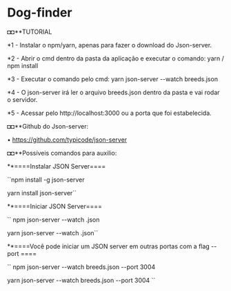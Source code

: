 # Dog-finder

◘◘**TUTORIAL


*1 - Instalar o npm/yarn, apenas para fazer o download do Json-server.

*2 - Abrir o cmd dentro da pasta da aplicação e executar o comando: yarn / npm install

*3 - Executar o comando pelo cmd: yarn json-server --watch breeds.json

*4 - O json-server irá ler o arquivo breeds.json dentro da pasta e vai rodar o servidor.

*5 - Acessar pelo http://localhost:3000 ou a porta que foi estabelecida.


◘◘**Github do Json-server:

• https://github.com/typicode/json-server


◘◘**Possíveis comandos para auxilio:



**====Instalar JSON Server====

 ``npm install -g json-server

  yarn install json-server``


**====Iniciar JSON Server====

`` npm json-server --watch <nome do arquivo json>.json

 yarn json-server --watch <nome do arquivo json>.json``



**====Você pode iniciar um JSON server em outras portas com a flag --port ====

`` npm json-server --watch breeds.json --port 3004

 yarn json-server --watch breeds.json --port 3004 ``
